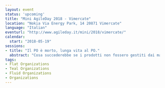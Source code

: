 ```yaml
---
layout: event
status: 'upcoming'
title: "Mini AgileDay 2018 - Vimercate"
location: "Nokia Via Energy Park, 14 20871 Vimercate"
language: "Italian"
eventurl: "http://www.agileday.it/mini/2018/vimercate/"
calendar:
  start: "2018-05-19"
sessions:
- title: "Il PO è morto, lunga vita al PO."
  abstract: "Cosa succederebbe se i prodotti non fossero gestiti dai manager? O addirittura, cosa se i manager non ci fossero proprio? Chi si prenderebbe la responsabilità di definire la priorità nel backlog? In Particular Software non c’è una struttura gerarchica. La gestione dei prodotti, intesa come vera e propria product ownership, è responsabilità di tutti. Sembra quasi che gli internati siano anche i gestori del manicomio. Non è proprio distante dalla realtà. Oggigiorno sempre più aziende si stanno orientando verso strutture organizzative fluide. Che cosa si può fare per abilitare chiunque a prendere decisioni a qualsiasi livello? C’è un modo per condividere il processo decisionale? Guarderemo come è strutturata Particular Software al fine di abilitare tutto ciò. Analizzeremo come vengono risolti i problemi e quali processi e strumenti utilizziamo per prendere decisioni. Tutto senza infermieri, ooops, senza manager."
tags:
- Flat Organizations
- Teal Organizations
- Fluid Organizations
- Organizations
---
```

